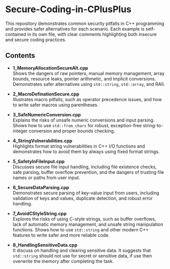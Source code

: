 # Secure-Coding-in-CPlusPlus

This repository demonstrates common security pitfalls in C++ programming and provides safer alternatives for each scenario. Each example is self-contained in its own file, with clear comments highlighting both insecure and secure coding practices.

## Contents

- **1_MemoryAllocationSecureAlt.cpp**  
  Shows the dangers of raw pointers, manual memory management, array bounds, resource leaks, pointer arithmetic, and implicit conversions. Demonstrates safer alternatives using `std::string`, `std::array`, and RAII.

- **2_MacroDefinationSecure.cpp**  
  Illustrates macro pitfalls, such as operator precedence issues, and how to write safer macros using parentheses.

- **3_SafeNumericConversion.cpp**  
  Explains the risks of unsafe numeric conversions and input parsing. Shows how to use `std::from_chars` for robust, exception-free string-to-integer conversion and proper bounds checking.

- **4_StringVulnerabilities.cpp**  
  Highlights format string vulnerabilities in C++ I/O functions and demonstrates how to avoid them by always using fixed format strings.

- **5_SafetyInFileInput.cpp**  
  Discusses secure file input handling, including file existence checks, safe parsing, buffer overflow prevention, and the dangers of trusting file names or paths from user input.

- **6_SecureDataParsing.cpp**  
  Demonstrates secure parsing of key-value input from users, including validation of keys and values, duplicate detection, and robust error handling.

- **7_AvoidCStyleString.cpp**  
  Explores the risks of using C-style strings, such as buffer overflows, lack of automatic memory management, and unsafe string manipulation functions. Shows how to use `std::string` and other modern C++ features to write safer and more reliable code.

- **8_HandlingSensitiveData.cpp**  
  It discuss on handling and clearing sensitive data. It suggests that `std::string` should not use for secret or sensitive data, if use then overwrite the memory after completing the task.